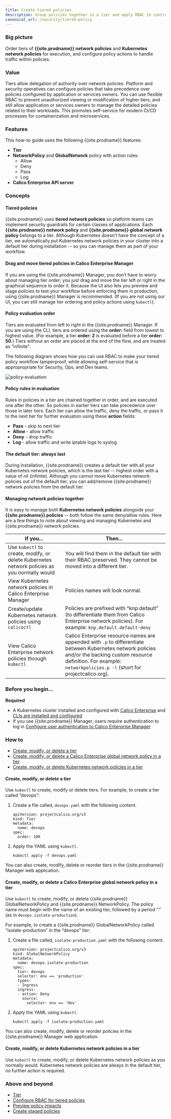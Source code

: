 ```yaml
---
title: Create tiered policies
description: Group policies together in a tier and apply RBAC to control user access.
canonical_url: /security/tiered-policy
---
```


### Big picture

Order tiers of **{{site.prodname}} network policies** and **Kubernetes network policies** for execution, and configure policy actions to handle traffic within policies.

### Value

Tiers allow delegation of authority over network policies. Platform and security operatives can configure policies that take precedence over policies configured by application or services owners. You can use flexible RBAC to prevent unauthorized viewing or modification of higher tiers, and still allow application or services owners to manage the detailed policies related to their workloads. This promotes self-service for modern CI/CD processes for containerization and microservices.

### Features

This how-to guide uses the following {{site.prodname}} features:

- **Tier**
- **NetworkPolicy** and **GlobalNetwork** policy with action rules:
  - Allow
  - Deny
  - Pass
  - Log
- **Calico Enterprise API server**

### Concepts

#### Tiered policies 

{{site.prodname}} uses **tiered network policies** so platform teams can implement security guardrails for certain classes of applications. Each **{{site.prodname}} network policy** and **{{site.prodname}} global network policy** belongs to a tier. Although Kubernetes doesn’t have the concept of a tier, we automatically put Kubernetes network policies in your cluster into a default tier during installation -- so you can manage them as part of your workflow.  

#### Drag and move tiered policies in Calico Enterprise Manager 

If you are using the {{site.prodname}} Manager, you don’t have to worry about managing tier order; you just drag and move the tier left or right in the graphical sequence to order it. Because the UI also lets you preview and stage policies to test your workflow before enforcing them in production, using {{site.prodname}} Manager is recommended. (If you are not using our UI, you can still manage tier ordering and policy actions using `kubectl`). 

#### Policy evaluation order

Tiers are evaluated from left to right in the {{site.prodname}} Manager. If you are using the CLI, tiers are ordered using the **order:** field from lowest to highest value. (For example, a tier **order: 2** is evaluated before a tier **order: 50**.) Tiers without an order are placed at the end of the flow, and are treated as “infinite".

The following diagram shows how you can use RBAC to make your tiered policy workflow tamperproof, while allowing self-service that is appropropriate for Security, Ops, and Dev teams. 

![policy-evaluation]({{site.baseurl}}/images/policy-evaluation.png)

#### Policy rules in evaluation 

Rules in policies in a tier are chained together in order, and are executed one after the other. So policies in earlier tiers can take precedence over those in later tiers. Each tier can allow the traffic, deny the traffic, or pass it to the next tier for further evaluation using these **action** fields:

- **Pass** - skip to next tier
- **Allow** - allow traffic
- **Deny** - drop traffic
- **Log** - allow traffic and write iptable logs to syslog 

#### The default tier: always last

During installation, {{site.prodname}} creates a default tier with all your Kubernetes network policies, which is the last tier -- highest order with a value of nil (infinite). Although you cannot move Kubernetes network policies out of the default tier, you can add/remove {{site.prodname}} network policies from the default tier.

#### Managing network policies together

It is easy to manage both **Kubernetes network policies** alongside your **{{site.prodname}} policies** -- both follow the same deny/allow rules. Here are a few things to note about viewing and managing Kubernetes and {{site.prodname}} network policies. 

| **If you...**                                                | **Then...**                                                  |
| ------------------------------------------------------------ | ------------------------------------------------------------ |
| Use `kubectl` to create, modify, or delete Kubernetes network policies as you normally would | You will find them in the default tier with their RBAC preserved. They cannot be moved into a different tier. |
| View Kubernetes network policies in Calico Enterprise Manager | Policies names will look normal.                             |
| Create/update Kubernetes network policies using `calicoctl`  | Policies are prefixed with “knp.default” (to differentiate them from Calico Enterprise network policies). For example: `knp.default.default-deny` |
| View Calico Enterprise network policies through `kubectl`    | Calico Enterprise resource names are appended with `.p` to differentiate between Kubernetes network policies and/or the backing custom resource definition. For example: `networkpolicies.p -l` (short for projectcalico.org). |

### Before you begin...

**Required**

- A Kubernetes cluster installed and configured with [Calico Enterprise]({{site.baseurl}}/getting-started/) and [CLIs are installed and configured]({{site.baseurl}}/maintenance/clis/calicoctl/)
- If you use {{site.prodname}} Manager, users require authentication to log in [Configure user authentication to Calico Enterprise Manager]({{site.baseurl}}/getting-started/cnx/create-user-login)

### How to

- [Create, modify, or delete a tier](#create-modify-or-delete-a-tier)
- [Create, modify, or delete a Calico Enterprise global network policy in a tier](#create-modify-or-delete-a-calico-enterprise-global-network-policy-in-a-tier)
- [Create, modify, or delete Kubernetes network policies in a tier](#create-modify-or-delete-kubernetes-network-policies-in-a-tier)

#### Create, modify, or delete a tier

Use `kubectl` to create, modify or delete tiers. For example, to create a tier called “devops”:

1. Create a file called, `devops.yaml` with the following content.

   ```
   apiVersion: projectcalico.org/v3
   kind: Tier
   metadata:
     name: devops
   spec:
     order: 100
   ```
1. Apply the YAML using `kubectl`.

   ```
   kubectl apply -f devops.yaml
   ```

You can also create, modify, delete or reorder tiers in the {{site.prodname}} Manager web application.

#### Create, modify, or delete a Calico Enterprise global network policy in a tier

Use `kubectl` to create, modify, or delete {{site.prodname}} GlobalNetworkPolicy and {{site.prodname}} NetworkPolicy. The policy name must begin with the name of an existing tier, followed by a period “.” (as in `devops.isolate-production`).

For example, to create a {{site.prodname}} GlobalNetworkPolicy called “isolate-production” in the “devops” tier:

1. Create a file called, `isolate-production.yaml` with the following content.

   ```
   apiVersion: projectcalico.org/v3
   kind: GlobalNetworkPolicy
   metadata:
     name: devops.isolate-production
   spec:
     tier: devops
     selector: env == 'production'
     types:
     - Ingress
     ingress:
     - action: Deny
       source:
         selector: env == 'dev'
   ```      
1. Apply the YAML using `kubectl`.

   ```
   kubectl apply -f isolate-production.yaml
   ```

You can also create, modify, delete or reorder policies in the {{site.prodname}} Manager web application.

#### Create, modify, or delete Kubernetes network policies in a tier

Use `kubectl` to create, modify, or delete Kubernetes network policies as you normally would. Kubernetes network policies are always in the default tier, no further action is required.

### Above and beyond

- [Tier]({{site.baseurl}}/reference/resources/tier)
- [Configure RBAC for tiered policies]({{site.baseurl}}/security/rbac-tiered-policies)
- [Preview policy impacts]({{site.baseurl}}/security/policy-impact-preview)
- [Create staged policies]({{site.baseurl}}/security/staged-network-policies)
